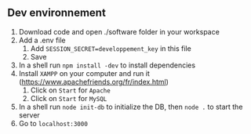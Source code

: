 ## Dev environnement
1. Download code and open ./software folder in your workspace
2. Add a .env file
   1. Add ```SESSION_SECRET=developpement_key``` in this file
   2. Save
3. In a shell run  ```npm install -dev``` to install dependencies
4. Install ```XAMPP``` on your computer and run it (https://www.apachefriends.org/fr/index.html)
   1. Click on ```Start``` for ```Apache``` 
   2. Click on ```Start``` for ```MySQL``` 
5. In a shell run ```node init-db``` to initialize the DB, then ```node .``` to start the server
6. Go to ```localhost:3000```